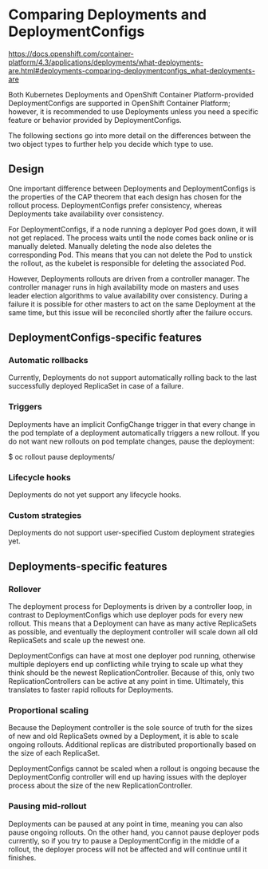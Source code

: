 # Comparing Deployments and DeploymentConfigs

https://docs.openshift.com/container-platform/4.3/applications/deployments/what-deployments-are.html#deployments-comparing-deploymentconfigs_what-deployments-are

Both Kubernetes Deployments and OpenShift Container Platform-provided DeploymentConfigs are supported in OpenShift Container Platform; however, it is recommended to use Deployments unless you need a specific feature or behavior provided by DeploymentConfigs.

The following sections go into more detail on the differences between the two object types to further help you decide which type to use.

## Design
One important difference between Deployments and DeploymentConfigs is the properties of the CAP theorem that each design has chosen for the rollout process. DeploymentConfigs prefer consistency, whereas Deployments take availability over consistency.

For DeploymentConfigs, if a node running a deployer Pod goes down, it will not get replaced. The process waits until the node comes back online or is manually deleted. Manually deleting the node also deletes the corresponding Pod. This means that you can not delete the Pod to unstick the rollout, as the kubelet is responsible for deleting the associated Pod.

However, Deployments rollouts are driven from a controller manager. The controller manager runs in high availability mode on masters and uses leader election algorithms to value availability over consistency. During a failure it is possible for other masters to act on the same Deployment at the same time, but this issue will be reconciled shortly after the failure occurs.

## DeploymentConfigs-specific features

### Automatic rollbacks
Currently, Deployments do not support automatically rolling back to the last successfully deployed ReplicaSet in case of a failure.

### Triggers
Deployments have an implicit ConfigChange trigger in that every change in the pod template of a deployment automatically triggers a new rollout. If you do not want new rollouts on pod template changes, pause the deployment:

$ oc rollout pause deployments/<name>

### Lifecycle hooks
Deployments do not yet support any lifecycle hooks.

### Custom strategies
Deployments do not support user-specified Custom deployment strategies yet.

## Deployments-specific features

### Rollover
The deployment process for Deployments is driven by a controller loop, in contrast to DeploymentConfigs which use deployer pods for every new rollout. This means that a Deployment can have as many active ReplicaSets as possible, and eventually the deployment controller will scale down all old ReplicaSets and scale up the newest one.

DeploymentConfigs can have at most one deployer pod running, otherwise multiple deployers end up conflicting while trying to scale up what they think should be the newest ReplicationController. Because of this, only two ReplicationControllers can be active at any point in time. Ultimately, this translates to faster rapid rollouts for Deployments.

### Proportional scaling
Because the Deployment controller is the sole source of truth for the sizes of new and old ReplicaSets owned by a Deployment, it is able to scale ongoing rollouts. Additional replicas are distributed proportionally based on the size of each ReplicaSet.

DeploymentConfigs cannot be scaled when a rollout is ongoing because the DeploymentConfig controller will end up having issues with the deployer process about the size of the new ReplicationController.

### Pausing mid-rollout
Deployments can be paused at any point in time, meaning you can also pause ongoing rollouts. On the other hand, you cannot pause deployer pods currently, so if you try to pause a DeploymentConfig in the middle of a rollout, the deployer process will not be affected and will continue until it finishes.
